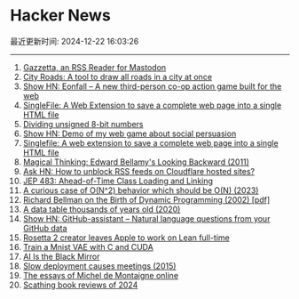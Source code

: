 # Hacker News

最近更新时间: 2024-12-22 16:03:26

--- 
1. [Gazzetta, an RSS Reader for Mastodon](https://primatology.xyz/blog/introducing-gazzetta) 
2. [City Roads: A tool to draw all roads in a city at once](https://anvaka.github.io/city-roads/) 
3. [Show HN: Eonfall – A new third-person co-op action game built for the web](https://eonfall.com) 
4. [SingleFile: A Web Extension to save a complete web page into a single HTML file](https://github.com/gildas-lormeau/SingleFile) 
5. [Dividing unsigned 8-bit numbers](http://0x80.pl/notesen/2024-12-21-uint8-division.html) 
6. [Show HN: Demo of my web game about social persuasion](https://talktomehuman.com/demo) 
7. [Singlefile: A web extension to save a complete web page into a single HTML file](https://github.com/gildas-lormeau/SingleFile) 
8. [Magical Thinking: Edward Bellamy's Looking Backward (2011)](https://www.laphamsquarterly.org/future/magical-thinking) 
9. [Ask HN: How to unblock RSS feeds on Cloudflare hosted sites?](https://news.ycombinator.com/item?id=42482684) 
10. [JEP 483: Ahead-of-Time Class Loading and Linking](https://openjdk.org/jeps/483) 
11. [A curious case of O(N^2) behavior which should be O(N) (2023)](https://gist.github.com/bssrdf/397900607028bffd0f8d223a7acdce7e) 
12. [Richard Bellman on the Birth of Dynamic Programming (2002) [pdf]](https://pubsonline.informs.org/doi/pdf/10.1287/opre.50.1.48.17791) 
13. [A data table thousands of years old (2020)](https://www.datafix.com.au/BASHing/2020-08-12.html) 
14. [Show HN: GitHub-assistant – Natural language questions from your GitHub data](https://github.com/reltadev/github-assistant) 
15. [Rosetta 2 creator leaves Apple to work on Lean full-time](https://www.linkedin.com/posts/leonardo-de-moura-26a27b5_leanlang-leanprover-leanfro-activity-7274523099394400256-0F0x) 
16. [Train a Mnist VAE with C and CUDA](https://github.com/ggerganov/ggml/discussions/707) 
17. [AI Is the Black Mirror](https://nautil.us/ai-is-the-black-mirror-1169121/) 
18. [Slow deployment causes meetings (2015)](https://tidyfirst.substack.com/p/slow-deployment-causes-meetings) 
19. [The essays of Michel de Montaigne online](https://hyperessays.net/) 
20. [Scathing book reviews of 2024](https://lithub.com/the-most-scathing-book-reviews-of-2024/) 
